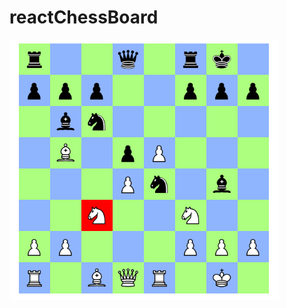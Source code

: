# reactChessBoard
![chess example](https://github.com/connorryanbaker/readme_imgs/blob/master/chess.png)

